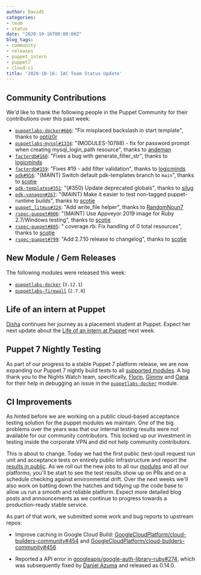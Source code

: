 ```yaml
---
author: DavidS
categories:
- team
- status
date: "2020-10-16T00:00:00Z"
blog_tags:
- community
- releases
- puppet_intern
- puppet7
- cloud-ci
title: '2020-10-16: IAC Team Status Update'
---
```


## Community Contributions

We'd like to thank the following people in the Puppet Community for their contributions over this past week:

- [`puppetlabs-docker#666`][puppetlabs-docker-pr-666]: "Fix misplaced backslash in start template", thanks to [optiz0r][optiz0r]
- [`puppetlabs-mysql#1334`][puppetlabs-mysql-pr-1334]: "(MODULES-10788) - fix for password prompt when creating mysql_login_path resource", thanks to [andeman][andeman]
- [`facterdb#160`][facterdb-pr-160]: "Fixes a bug with generate_filter_str", thanks to [logicminds][logicminds]
- [`facterdb#159`][facterdb-pr-159]: "Fixes #19 - add filter validation", thanks to [logicminds][logicminds]
- [`pdk#916`][pdk-pr-916]: "(MAINT) Switch default pdk-templates branch to `main`", thanks to [scotje][scotje]
- [`pdk-templates#351`][pdk-templates-pr-351]: "(#350) Update deprecated globals", thanks to [silug][silug]
- [`pdk-vanagon#267`][pdk-vanagon-pr-267]: "(MAINT) Make it easier to test non-tagged puppet-runtime builds", thanks to [scotje][scotje]
- [`puppet_litmus#324`][puppet_litmus-pr-324]: "Add write_file helper", thanks to [RandomNoun7][RandomNoun7]
- [`rspec-puppet#806`][rspec-puppet-pr-806]: "(MAINT) Use Appveyor 2019 image for Ruby 2.7/Windows testing", thanks to [scotje][scotje]
- [`rspec-puppet#805`][rspec-puppet-pr-805]: " coverage.rb: Fix handling of 0 total resources", thanks to [scotje][scotje]
- [`rspec-puppet#799`][rspec-puppet-pr-799]: "Add 2.7.10 release to changelog", thanks to [scotje][scotje]

## New Module / Gem Releases

The following modules were released this week:

- [`puppetlabs-docker`][puppetlabs-docker] (`3.12.1`)
- [`puppetlabs-firewall`][puppetlabs-firewall] (`2.7.0`)

## Life of an intern at Puppet

[Disha][disha-maker] continues her journey as a placement student at Puppet. Expect her next update about the [Life of an intern at Puppet](https://puppetlabs.github.io/iac/docs/life_of_intern) next week.

## Puppet 7 Nightly Testing

As part of our progress to a stable Puppet 7 platform release, we are now expanding our Puppet 7 nightly build tests to all [supported modules][supported modules].
A big thank you to the Nights Watch team, specifically, [Florin][florin], [Gimmy][gimmy] and [Oana][oana] for their help in debugging an issue in the [`puppetlabs-docker`][puppetlabs-docker] module.

## CI Improvements

As hinted before we are working on a public cloud-based acceptance testing solution for the puppet modules we maintain.
One of the big problems over the years was that our internal testing results were not available for our community contributors.
This locked up our investment in testing inside the corporate VPN and did not help community contributors.

This is about to change.
Today we had the first public (test-)pull request run unit and acceptance tests on entirely public infrastructure and report the [results in public](https://github.com/puppetlabs/puppetlabs-testing/pull/301/checks).
As we roll out the new jobs to all our [modules][supported modules] and all our platforms, you'll be start to see the test results show up on PRs and on a schedule checking against environmental drift.
Over the next weeks we'll also work on batting down the hatches and tidying up the code base to allow us run a smooth and reliable platform.
Expect more detailed blog posts and announcements as we continue to progress towards a production-ready stable service.

As part of that work, we submitted some work and bug reports to upstream repos:
- Improve caching in Google Cloud Build: [GoogleCloudPlatform/cloud-builders-community#454](https://github.com/GoogleCloudPlatform/cloud-builders-community/pull/454) and [GoogleCloudPlatform/cloud-builders-community#456](https://github.com/GoogleCloudPlatform/cloud-builders-community/pull/456)
- Reported a API error in [googleapis/google-auth-library-ruby#274](https://github.com/googleapis/google-auth-library-ruby/issues/274), which was subsequently fixed by [Daniel Azuma](https://github.com/dazuma) and released as 0.14.0.

  [disha-maker]: https://github.com/disha-maker
  [supported modules]: https://puppetlabs.github.io/iac/modules/
  [florin]: https://github.com/florindragos
  [gimmy]: https://github.com/gimmyxd
  [oana]: https://github.com/oanatmaria
  [puppetlabs-docker]: https://github.com/puppetlabs/puppetlabs-docker
  [puppetlabs-firewall]: http://github.com/puppetlabs/puppetlabs-firewall
  [puppetlabs-docker-pr-666]: https://github.com/puppetlabs/puppetlabs-docker/pull/666
  [optiz0r]: https://github.com/optiz0r
  [puppetlabs-mysql-pr-1334]: https://github.com/puppetlabs/puppetlabs-mysql/pull/1334
  [andeman]: https://github.com/andeman
  [facterdb-pr-160]: https://github.com/camptocamp/facterdb/pull/160
  [logicminds]: https://github.com/logicminds
  [facterdb-pr-159]: https://github.com/camptocamp/facterdb/pull/159
  [pdk-pr-916]: https://github.com/puppetlabs/pdk/pull/916
  [scotje]: https://github.com/scotje
  [pdk-templates-pr-351]: https://github.com/puppetlabs/pdk-templates/pull/351
  [silug]: https://github.com/silug
  [pdk-vanagon-pr-267]: https://github.com/puppetlabs/pdk-vanagon/pull/267
  [puppet_litmus-pr-324]: https://github.com/puppetlabs/puppet_litmus/pull/324
  [RandomNoun7]: https://github.com/RandomNoun7
  [rspec-puppet-pr-806]: https://github.com/rodjek/rspec-puppet/pull/806
  [rspec-puppet-pr-805]: https://github.com/rodjek/rspec-puppet/pull/805
  [rspec-puppet-pr-799]: https://github.com/rodjek/rspec-puppet/pull/799

